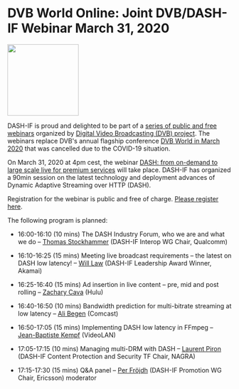 
# DVB World Online: Joint DVB/DASH-IF Webinar March 31, 2020 

<a href="https://dvb.org/webinar/webinar-dash-from-on-demand-to-large-scale-live-for-premium-services/" target="_blank" rel="noopener noreferrer"><img height="160px"  src="https://dashif.org/img/dvbworld2020_blue_642x428.png" alt="" /></a>
 
DASH-IF is proud and delighted to be part of a <a href="https://dvb.org/news-events/webinars"> series of public and free webinars</a> organized by <a href="http://www.dvb.org">Digital Video Broadcasting (DVB) project</a>. The webinars replace DVB's annual flagship conference <a href="http://www.dvbworld.org">DVB World in March 2020</a> that was cancelled due to the COVID-19 situation.

On March 31, 2020 at 4pm cest, the webinar <a href="https://dvb.org/webinar/webinar-dash-from-on-demand-to-large-scale-live-for-premium-services/">DASH: from on-demand to large scale live for premium services</a> will take place. DASH-IF has organized a 90min session on the latest technology and deployment advances of Dynamic Adaptive Streaming over HTTP (DASH). 

Registration for the webinar is public and free of charge. <a href="https://zoom.us/webinar/register/WN_xWoas5ruSOyMdbJ9vyNvIQ">Please register here</a>.

The following program is planned:

* 16:00-16:10 (10 mins)	The DASH Industry Forum, who we are and what we do – <a href="https://www.linkedin.com/in/stockhammer">Thomas Stockhammer</a> (DASH-IF Interop WG Chair, Qualcomm)

* 16:10-16:25 (15 mins)	Meeting live broadcast requirements – the latest on DASH low latency! – <a href="https://www.linkedin.com/in/wilaw/">Will Law</a> (DASH-IF Leadership Award Winner, Akamai)

* 16:25-16:40 (15 mins)	Ad insertion in live content – pre, mid and post rolling – <a href="https://www.linkedin.com/in/zachary-cava-73a99b45/">Zachary Cava</a> (Hulu)

* 16:40-16:50 (10 mins)	Bandwidth prediction for multi-bitrate streaming at low latency – <a href="https://www.linkedin.com/in/acbegen/">Ali Begen</a> (Comcast)

* 16:50-17:05 (15 mins)	Implementing DASH low latency in FFmpeg – <a href="https://www.linkedin.com/in/jbkempf/">Jean-Baptiste Kempf</a> (VideoLAN)

* 17:05-17:15 (10 mins)	Managing multi-DRM with DASH – <a href="https://www.linkedin.com/in/laurentpiron/">Laurent Piron</a> (DASH-IF Content Protection and Security TF Chair, NAGRA)

* 17:15-17:30 (15 mins)	Q&A panel – <a href="https://www.linkedin.com/in/per-frojdh/">Per Fröjdh</a> (DASH-IF Promotion WG Chair, Ericsson) moderator

